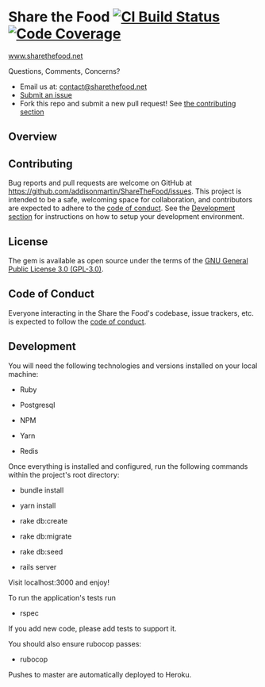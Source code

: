 # Share the Food [![CI Build Status](https://ci-build-status.herokuapp.com/last.svg)](https://dashboard.heroku.com/pipelines/0643d4f8-b56d-4f75-88cf-e9de954537e9/tests) [![Code Coverage](https://codecov.io/gh/addisonmartin/ShareTheFood/branch/master/graph/badge.svg)](https://codecov.io/gh/addisonmartin/ShareTheFood)

www.sharethefood.net

Questions, Comments, Concerns?
* Email us at: contact@sharethefood.net
* [Submit an issue](https://github.com/addisonmartin/ShareTheFood/issues/new)
* Fork this repo and submit a new pull request! See [the contributing section](https://github.com/addisonmartin/ShareTheFood/blob/master/README.md#Contributing)

## Overview

## Contributing

Bug reports and pull requests are welcome on GitHub at https://github.com/addisonmartin/ShareTheFood/issues.
This project is intended to be a safe, welcoming space for collaboration, and contributors are expected to adhere to the
[code of conduct](https://github.com/addisonmartin/ShareTheFood/blob/master/CODE_OF_CONDUCT.md).
See the [Development section](https://github.com/addisonmartin/ShareTheFood/blob/master/README.md#Development) for instructions on how to setup your development environment.

## License

The gem is available as open source under the terms of the [GNU General Public License 3.0 (GPL-3.0)](https://github.com/addisonmartin/ShareTheFood/blob/master/LICENSE.md#).

## Code of Conduct

Everyone interacting in the Share the Food's codebase, issue trackers, etc. is expected to follow the
[code of conduct](https://github.com/addisonmartin/ShareTheFood/blob/master/CODE_OF_CONDUCT.md).


## Development

You will need the following technologies and versions installed on your local machine:
* Ruby

* Postgresql

* NPM

* Yarn

* Redis

Once everything is installed and configured, run the following commands within the project's root directory:

* bundle install

* yarn install

* rake db:create

* rake db:migrate

* rake db:seed

* rails server

Visit localhost:3000 and enjoy!

To run the application's tests run

* rspec

If you add new code, please add tests to support it.

You should also ensure rubocop passes:

* rubocop

Pushes to master are automatically deployed to Heroku.